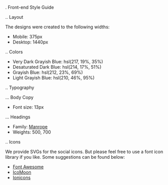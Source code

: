 . Front-end Style Guide

.. Layout

The designs were created to the following widths:

- Mobile: 375px
- Desktop: 1440px

.. Colors

- Very Dark Grayish Blue: hsl(217, 19%, 35%)
- Desaturated Dark Blue: hsl(214, 17%, 51%)
- Grayish Blue: hsl(212, 23%, 69%)
- Light Grayish Blue: hsl(210, 46%, 95%)

.. Typography

... Body Copy

- Font size: 13px

... Headings

- Family: [Manrope](https://fonts.google.com/specimen/Manrope)
- Weights: 500, 700

.. Icons

We provide SVGs for the social icons. But please feel free to use a font icon library if you like. Some suggestions can be found below:

- [Font Awesome](https://fontawesome.com)
- [IcoMoon](https://icomoon.io)
- [Ionicons](https://ionicons.com)